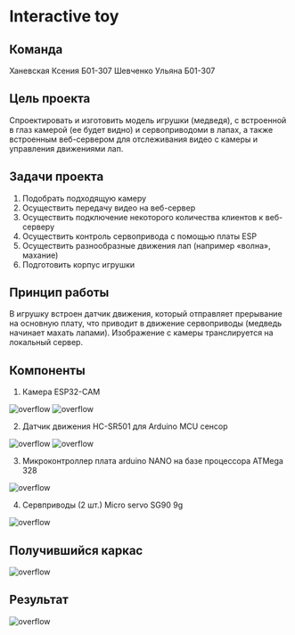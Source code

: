# Interactive toy

## Команда

Ханевская Ксения Б01-307
Шевченко Ульяна  Б01-307

## Цель проекта

Спроектировать и изготовить модель игрушки (медведя), с встроенной в
глаз камерой (ее будет видно) и сервоприводоми в лапах, а также встроенным веб-сервером для отслеживания видео с камеры и управления движениями лап.

## Задачи проекта

1. Подобрать подходящую камеру 
2. Осуществить передачу видео на веб-сервер
3. Осуществить подключение некоторого количества клиентов к веб-серверу
4. Осуществить контроль сервопривода с помощью платы ESP
5. Осуществить разнообразные движения лап (например «волна», махание)
6. Подготовить корпус игрушки

## Принцип работы

В игрушку встроен датчик движения, который отправляет прерывание на основную плату, что приводит в движение сервоприводы (медведь начинает махать лапами).
Изображение с камеры транслируется на локальный сервер.

## Компоненты 

1. Камера ESP32-CAM

![overflow](./png_for_readme/camera1.jpg)
![overflow](./png_for_readme/camera2.jpg)

2. Датчик движения HC-SR501 для Arduino MCU сенсор

![overflow](./png_for_readme/datchik1.jpg)
![overflow](./png_for_readme/datchik2.jpg)

3. Микроконтроллер плата arduino NANO на базе процессора ATMega 328

![overflow](./png_for_readme/microcontr.jpg)

4. Сервприводы (2 шт.) Micro servo SG90 9g

![overflow](./png_for_readme/microserv.jpg)

## Получившийся каркас

![overflow](./png_for_readme/karkas.jpg)

## Результат

![overflow](./png_for_readme/bear.jpg)
